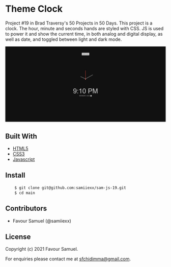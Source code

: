 # Theme Clock
Project #19 in Brad Traversy's 50 Projects in 50 Days. This project is a clock. The hour, minute and seconds hands are styled with CSS. JS is used to power it and show the current time, in both analog and digital display, as well as date, and toggled between light and dark mode. 

![Theme Clock](screenshot.jpg)

## Built With
- [HTML5](https://developer.mozilla.org/en-US/docs/Web/Guide/HTML/HTML5)
- [CSS3](https://developer.mozilla.org/en-US/docs/Web/CSS)
- [Javascript](https://developer.mozilla.org/en-US/docs/Web/JavaScript)

## Install
```
    $ git clone git@github.com:samiiexx/sam-js-19.git
    $ cd main
```  
## Contributors
- Favour Samuel (@samiiexx)

## License
Copyright (c) 2021 Favour Samuel.

For enquiries please contact me at [sfchidimma@gmail.com](mailto:sfchidimma@gmail.com).